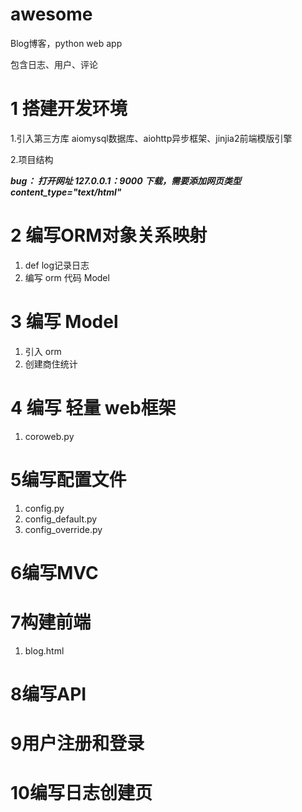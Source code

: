 # awesome
Blog博客，python web app

包含日志、用户、评论

# 1 搭建开发环境

1.引入第三方库 aiomysql数据库、aiohttp异步框架、jinjia2前端模版引擎

2.项目结构

***bug： 打开网址 127.0.0.1：9000 下载，需要添加网页类型 content_type="text/html"***

# 2 编写ORM对象关系映射

1. def log记录日志
2. 编写 orm 代码 Model

# 3 编写 Model

1. 引入 orm 
2. 创建商住统计

# 4 编写 轻量 web框架
1. coroweb.py

# 5编写配置文件
1. config.py
2. config_default.py
3. config_override.py

# 6编写MVC

# 7构建前端
1. blog.html

# 8编写API

# 9用户注册和登录

# 10编写日志创建页

